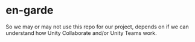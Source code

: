 # en-garde

So we may or may not use this repo for our project, depends on if we can understand how Unity Collaborate and/or Unity Teams work.
